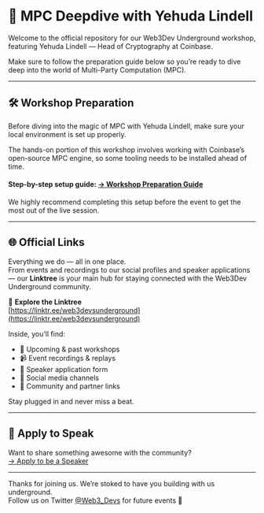 # 🔐 MPC Deepdive with Yehuda Lindell

Welcome to the official repository for our Web3Dev Underground workshop, featuring Yehuda Lindell — Head of Cryptography at Coinbase.

Make sure to follow the preparation guide below so you’re ready to dive deep into the world of Multi-Party Computation (MPC).

---

## 🛠️ Workshop Preparation

Before diving into the magic of MPC with Yehuda Lindell, make sure your local environment is set up properly.

The hands-on portion of this workshop involves working with Coinbase’s open-source MPC engine, so some tooling needs to be installed ahead of time.

#### **Step-by-step setup guide:** [→ Workshop Preparation Guide](https://github.com/web3-devs-underground/online-mpc-deepdive-lindell-yehuda-2025-06-26/blob/main/Workshop%20Preparation.md)


We highly recommend completing this setup before the event to get the most out of the live session.

---

## 🌐 Official Links

Everything we do — all in one place.  
From events and recordings to our social profiles and speaker applications — our **Linktree** is your main hub for staying connected with the Web3Dev Underground community.

🔗 **Explore the Linktree**  
[https://linktr.ee/web3devsunderground](https://linktr.ee/web3devsunderground)

Inside, you’ll find:
- 🧠 Upcoming & past workshops
- 📹 Event recordings & replays
- 🎤 Speaker application form
- 📢 Social media channels
- 🤝 Community and partner links

Stay plugged in and never miss a beat.

---

## 🎤 Apply to Speak  
Want to share something awesome with the community?  
[→ Apply to be a Speaker](https://masterkey.fillout.com/web3_devs_speakers)

---

Thanks for joining us. We’re stoked to have you building with us underground.  
Follow us on Twitter [@Web3_Devs](https://twitter.com/Web3_Devs) for future events 🚀
